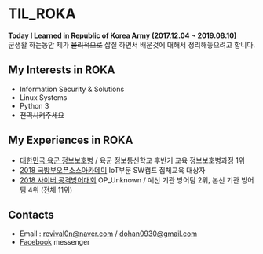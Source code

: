 # TIL_ROKA
**Today I Learned in Republic of Korea Army (2017.12.04 ~ 2019.08.10)**  
군생활 하는동안 제가 ~~물리적으로~~ 삽질 하면서 배운것에 대해서 정리해놓으려고 합니다.  

## My Interests in ROKA
* Information Security & Solutions
* Linux Systems
* Python 3
* ~~전역시켜주세요~~

## My Experiences in ROKA
* [대한민국 육군 정보보호병](https://www.mma.go.kr/contents.do?mc=mma0000516) / 육군 정보통신학교 후반기 교육 정보보호병과정 1위  
* [2018 국방부오픈소스아카데미](http://osam.oss.kr/main/page.jsp?pid=offline.offline13) IoT부문 SW캠프 집체교육 대상자
* [2018 사이버 공격방어대회](http://cce.cstec.kr/) OP_Unknown / 예선 기관 방어팀 2위, 본선 기관 방어팀 4위 (전체 11위)

## Contacts
* Email : revival0n@naver.com / dohan0930@gmail.com
* [Facebook](https://www.facebook.com/dohan0930) messenger
